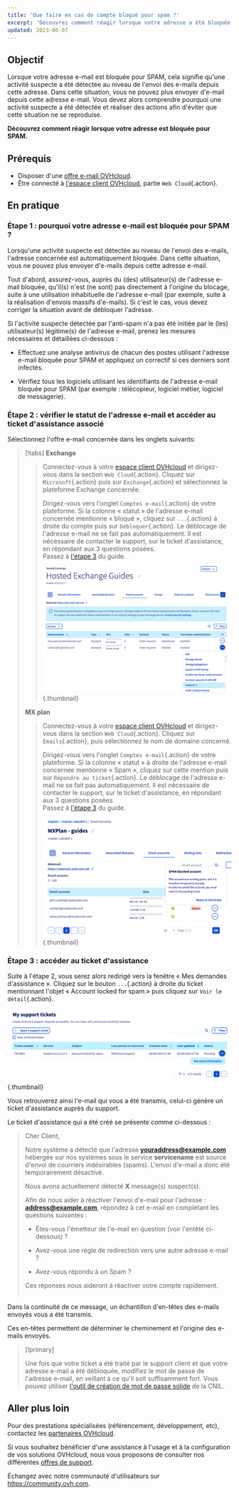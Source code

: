 ```yaml
---
title: 'Que faire en cas de compte bloqué pour spam ?'
excerpt: 'Découvrez comment réagir lorsque votre adresse a été bloquée pour spam'
updated: 2023-06-07
---
```


## Objectif

Lorsque votre adresse e-mail est bloquée pour SPAM, cela signifie qu'une activité suspecte a été détectée au niveau de l'envoi des e-mails depuis cette adresse. Dans cette situation, vous ne pouvez plus envoyer d'e-mail depuis cette adresse e-mail. Vous devez alors comprendre pourquoi une activité suspecte a été détectée et réaliser des actions afin d'éviter que cette situation ne se reproduise.

**Découvrez comment réagir lorsque votre adresse est bloquée pour SPAM.**

## Prérequis

- Disposer d'une [offre e-mail OVHcloud](https://www.ovhcloud.com/fr-ca/emails/).
- Être connecté à [l'espace client OVHcloud](https://ca.ovh.com/auth/?action=gotomanager&from=https://www.ovh.com/ca/fr/&ovhSubsidiary=qc), partie `Web Cloud`{.action}.

## En pratique <a name="instructions"></a>

### Étape 1 : pourquoi votre adresse e-mail est bloquée pour SPAM ? <a name="step1"></a>

Lorsqu'une activité suspecte est détectée au niveau de l'envoi des e-mails, l'adresse concernée est automatiquement bloquée. Dans cette situation, vous ne pouvez plus envoyer d'e-mails depuis cette adresse e-mail.

Tout d'abord, assurez-vous, auprès du (des) utilisateur(s) de l'adresse e-mail bloquée, qu'il(s) n'est (ne sont) pas directement à l'origine du blocage, suite à une utilisation inhabituelle de l'adresse e-mail (par exemple, suite à la réalisation d'envois massifs d'e-mails). Si c'est le cas, vous devez corriger la situation avant de débloquer l'adresse.

Si l'activité suspecte détectée par l'anti-spam n'a pas été initiée par le (les) utilisateur(s) légitime(s) de l'adresse e-mail, prenez les mesures nécessaires et détaillées ci-dessous :

- Effectuez une analyse antivirus de chacun des postes utilisant l'adresse e-mail bloquée pour SPAM et appliquez un correctif si ces derniers sont infectés.

- Vérifiez tous les logiciels utilisant les identifiants de l'adresse e-mail bloquée pour SPAM (par exemple : télécopieur, logiciel métier, logiciel de messagerie).

### Étape 2 : vérifier le statut de l'adresse e-mail et accéder au ticket d'assistance associé

Sélectionnez l'offre e-mail concernée dans les onglets suivants:

> [!tabs]
> **Exchange**
>>
>> Connectez-vous à votre [espace client OVHcloud](https://ca.ovh.com/auth/?action=gotomanager&from=https://www.ovh.com/ca/fr/&ovhSubsidiary=qc) et dirigez-vous dans la section `Web Cloud`{.action}. Cliquez sur `Microsoft`{.action} puis sur `Exchange`{.action} et sélectionnez la plateforme Exchange concernée.
>> 
>> Dirigez-vous vers l'onglet `Comptes e-mail`{.action} de votre plateforme. Si la colonne « statut » de l'adresse e-mail concernée mentionne « bloqué », cliquez sur `...`{.action} à droite du compte puis sur `Débloquer`{.action}. Le déblocage de l'adresse e-mail ne se fait pas automatiquement. Il est nécessaire de contacter le support, sur le ticket d'assistance, en répondant aux 3 questions posées.<br>
>> Passez à [l'étape 3](#step3) du guide.
>> 
>> ![spam](images/blocked-for-SPAM-01-01.png){.thumbnail}
>>
> **MX plan**
>>
>> Connectez-vous à votre [espace client OVHcloud](https://ca.ovh.com/auth/?action=gotomanager&from=https://www.ovh.com/ca/fr/&ovhSubsidiary=qc) et dirigez-vous dans la section `Web Cloud`{.action}. Cliquez sur `Emails`{.action}, puis sélectionnez le nom de domaine concerné.
>>
>> Dirigez-vous vers l'onglet `Comptes e-mail`{.action} de votre plateforme. Si la colonne « statut » à droite de l'adresse e-mail concernée mentionne « Spam », cliquez sur cette mention puis sur `Répondre au ticket`{.action}. Le déblocage de l'adresse e-mail ne se fait pas automatiquement. Il est nécessaire de contacter le support, sur le ticket d'assistance, en répondant aux 3 questions posées.<br>
>> Passez à [l'étape 3](#step3) du guide.
>>
>> ![spam](images/blocked-for-SPAM-01-03.png){.thumbnail}

### Étape 3 : accéder au ticket d'assistance <a name="step3"></a>

Suite à l'étape 2, vous serez alors redirigé vers la fenêtre « Mes demandes d'assistance ». Cliquez sur le bouton `...`{.action} à droite du ticket mentionnant l'objet « Account locked for spam.» puis cliquez sur `Voir le détail`{.action}.

![spam](images/blocked-for-SPAM-02.png){.thumbnail}

Vous retrouverez ainsi l'e-mail qui vous a été transmis, celui-ci génère un ticket d'assistance auprès du support.

Le ticket d'assistance qui a été créé se présente comme ci-dessous :

> 
> Cher Client,
>
> Notre système a détecté que l'adresse **youraddress@example.com** hébergée sur nos systèmes sous le service **servicename** est source d'envoi de courriers indésirables (spams).
> L'envoi d'e-mail a donc été temporairement désactivé.
>
> Nous avons actuellement détecté **X** message(s) suspect(s).
>
> Afin de nous aider à réactiver l'envoi d'e-mail pour l'adresse : **address@example.com**,
> répondez à cet e-mail en complétant les questions suivantes :
>
> - Êtes-vous l'émetteur de l'e-mail en question (voir l'entête ci-dessous) ?
>
> - Avez-vous une règle de redirection vers une autre adresse e-mail ?
>
> - Avez-vous répondu à un Spam ?
> 
> Ces réponses nous aideront à réactiver votre compte rapidement.
> <br>
> <br>
> 

Dans la continuité de ce message, un échantillon d'en-têtes des e-mails envoyés vous a été transmis.

Ces en-têtes permettent de déterminer le cheminement et l'origine des e-mails envoyés.

> [!primary]
>
> Une fois que votre ticket a été traité par le support client et que votre adresse e-mail a été débloquée, modifiez le mot de passe de l'adresse e-mail, en veillant à ce qu'il soit suffisamment fort. Vous pouvez utiliser [l'outil de création de mot de passe solide](https://www.cnil.fr/fr/generer-un-mot-de-passe-solide) de la CNIL.

## Aller plus loin

Pour des prestations spécialisées (référencement, développement, etc), contactez les [partenaires OVHcloud](https://partner.ovhcloud.com/fr-ca/directory/).

Si vous souhaitez bénéficier d'une assistance à l'usage et à la configuration de vos solutions OVHcloud, nous vous proposons de consulter nos différentes [offres de support](https://www.ovhcloud.com/fr-ca/support-levels/).

Échangez avec notre communauté d'utilisateurs sur <https://community.ovh.com>.

